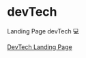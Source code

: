 # devTech
Landing Page devTech 💻

<a href="https://jlmsdevtech.netlify.app/">DevTech Landing Page</a>
